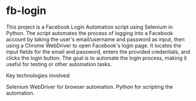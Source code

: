 # fb-login

This project is a Facebook Login Automation script using Selenium in Python. The script automates the process of logging into a Facebook account by taking the user's email/username and password as input, then using a Chrome WebDriver to open Facebook's login page. It locates the input fields for the email and password, enters the provided credentials, and clicks the login button. The goal is to automate the login process, making it useful for testing or other automation tasks.

Key technologies involved:

Selenium WebDriver for browser automation.
Python for scripting the automation.
